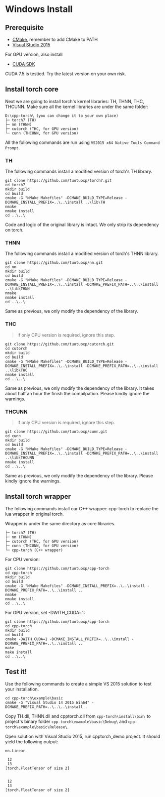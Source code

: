 # Windows Install
## Prerequisite
- [CMake](https://cmake.org/), remember to add CMake to PATH
- [Visual Studio 2015](https://www.visualstudio.com/downloads/)

For GPU version, also install
- [CUDA SDK](https://developer.nvidia.com/cuda-75-downloads-archive)

CUDA 7.5 is testied. Try the latest version on your own risk.

## Install torch core
Next we are going to install torch's kernel libraries: TH, THNN, THC, THCUNN. Make sure all the kernel libraries are under the same folder:
```
D:\cpp-torch\ (you can change it to your own place)
├─ torch7 (TH)
├─ nn (THNN)
├─ cutorch (THC, for GPU version)
└─ cunn (THCUNN, for GPU version)
```
All the following commands are run using `VS2015 x64 Native Tools Command Prompt`.

### TH
The following commands install a modified version of torch's TH library.
```
git clone https://github.com/tuotuoxp/torch7.git
cd torch7
mkdir build
cd build
cmake -G "NMake Makefiles" -DCMAKE_BUILD_TYPE=Release -DCMAKE_INSTALL_PREFIX=..\..\install ..\lib\TH
nmake
nmake install
cd ..\..\
```
Code and logic of the original library is intact. We only strip its dependency on torch.

### THNN
The following commands install a modified version of torch's THNN library.
```
git clone https://github.com/tuotuoxp/nn.git
cd nn
mkdir build
cd build
cmake -G "NMake Makefiles" -DCMAKE_BUILD_TYPE=Release -DCMAKE_INSTALL_PREFIX=..\..\install -DCMAKE_PREFIX_PATH=..\..\install ..\lib\THNN
nmake
nmake install
cd ..\..\
```
Same as previous, we only modify the dependency of the library.

### THC
> If only CPU version is required, ignore this step.

```
git clone https://github.com/tuotuoxp/cutorch.git
cd cutorch
mkdir build
cd build
cmake -G "NMake Makefiles" -DCMAKE_BUILD_TYPE=Release -DCMAKE_INSTALL_PREFIX=..\..\install -DCMAKE_PREFIX_PATH=..\..\install ..\lib\THC
nmake install
cd ..\..\
```
Same as previous, we only modify the dependency of the library. It takes about half an hour the finish the compilpation. Please kindly ignore the warnings.

### THCUNN
> If only CPU version is required, ignore this step.

```
git clone https://github.com/tuotuoxp/cunn.git
cd cunn
mkdir build
cd build
cmake -G "NMake Makefiles" -DCMAKE_BUILD_TYPE=Release -DCMAKE_INSTALL_PREFIX=..\..\install -DCMAKE_PREFIX_PATH=..\..\install ..\lib\THCUNN
nmake install
cd ..\..\
```
Same as previous, we only modify the dependency of the library. Please kindly ignore the warnings.

## Install torch wrapper
The following commands install our C++ wrapper: cpp-torch to replace the lua wrapper in original torch.

Wrapper is under the same directory as core libraries.
```
├─ torch7 (TH)
├─ nn (THNN)
├─ cutorch (THC, for GPU version)
├─ cunn (THCUNN, for GPU version)
└─ cpp-torch (C++ wrapper)
```

For CPU version:
```
git clone https://github.com/tuotuoxp/cpp-torch
cd cpp-torch
mkdir build
cd build
cmake -G "NMake Makefiles" -DCMAKE_INSTALL_PREFIX=..\..\install -DCMAKE_PREFIX_PATH=..\..\install ..
nmake
nmake install
cd ..\..\
```

For GPU version, set -DWITH_CUDA=1:
```
git clone https://github.com/tuotuoxp/cpp-torch
cd cpp-torch
mkdir build
cd build
cmake -DWITH_CUDA=1 -DCMAKE_INSTALL_PREFIX=..\..\install -DCMAKE_PREFIX_PATH=..\..\install ..
make
make install
cd ..\..\
```

## Test it!
Use the following commands to create a simple VS 2015 solution to test your installation.
```
cd cpp-torch\example\basic
cmake -G "Visual Studio 14 2015 Win64" -DCMAKE_PREFIX_PATH=..\..\..\install .
```

Copy TH.dll, THNN.dll and cpptorch.dll from `cpp-torch\install\bin\` to project's binary folder `cpp-torch\example\basic\Debug\` and `cpp-torch\example\basic\Release\`.

Open solution with Visual Studio 2015, run cpptorch_demo project. It should yield the following output:
```
nn.Linear

 12
 13
[torch.FloatTensor of size 2]


 12
 13
[torch.FloatTensor of size 2]
```